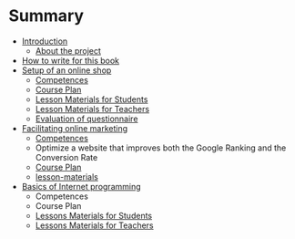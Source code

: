 # Summary

* [Introduction](README.md)
  * [About the project](about-the-project.md)
* [How to write for this book](how-to-write-for-this-book.md)
* [Setup of an online shop](setup-of-an-online-shop.md)
  * [Competences](setup-of-an-online-shop/competences.md)
  * [Course Plan](setup-of-an-online-shop/course-plan.md)
  * [Lesson Materials for Students](setup-of-an-online-shop/lesson-materials-for-students.md)
  * [Lesson Materials for Teachers](setup-of-an-online-shop/lesson-materials-for-teachers.md)
  * [Evaluation of questionnaire](setup-of-an-online-shop/evaluation-of-questionnaire.md)
* [Facilitating online marketing](facilitating-online-marketing.md)
  * [Competences](facilitating-online-marketing/competences.md)
  * Optimize a website that improves both the Google Ranking and the Conversion Rate
  * [Course Plan](facilitating-online-marketing/course-plan.md)
  * [lesson-materials](facilitating-online-marketing/lesson-materials.md)
* [Basics of Internet programming](basics-of-internet-programming.md)
  * Competences
  * Course Plan
  * [Lessons Materials for Students](basics-of-internet-programming/lessons-materials-for-students.md)
  * [Lessons Materials for Teachers](basics-of-internet-programming/lessons-materials-for-teachers.md)


